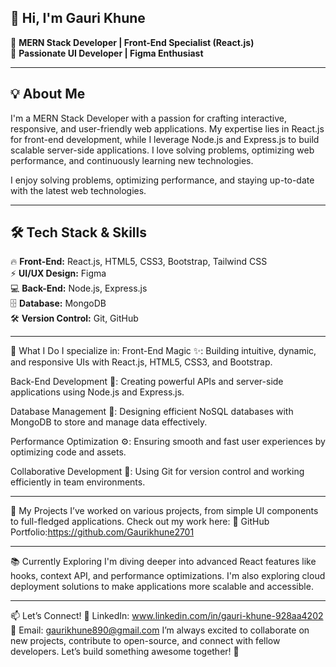 ## 👋 Hi, I'm Gauri Khune  

🚀 **MERN Stack Developer | Front-End Specialist (React.js)**  
🎨 **Passionate UI Developer | Figma Enthusiast**  

---

## 💡 About Me  
I'm a MERN Stack Developer with a passion for crafting interactive, responsive, and user-friendly web applications. My expertise lies in React.js for front-end development, while I leverage Node.js and Express.js to build scalable server-side applications. I love solving problems, optimizing web performance, and continuously learning new technologies.

I enjoy solving problems, optimizing performance, and staying up-to-date with the latest web technologies.  

---

## 🛠️ Tech Stack & Skills  
🔥 **Front-End:** React.js, HTML5, CSS3, Bootstrap, Tailwind CSS  
⚡ **UI/UX Design:** Figma  
💻 **Back-End:** Node.js, Express.js  
🗄️ **Database:** MongoDB  
🛠 **Version Control:** Git, GitHub  

---

🚀 What I Do
I specialize in:
Front-End Magic ✨: Building intuitive, dynamic, and responsive UIs with React.js, HTML5, CSS3, and Bootstrap.



Back-End Development 🌱: Creating powerful APIs and server-side applications using Node.js and Express.js.



Database Management 🐢: Designing efficient NoSQL databases with MongoDB to store and manage data effectively.



Performance Optimization ⚙️: Ensuring smooth and fast user experiences by optimizing code and assets.



Collaborative Development 🤝: Using Git for version control and working efficiently in team environments.

---

🌟 My Projects
I’ve worked on various projects, from simple UI components to full-fledged applications. Check out my work here:
🔗 GitHub Portfolio:https://github.com/Gaurikhune2701

---

📚 Currently Exploring
I'm diving deeper into advanced React features like hooks, context API, and performance optimizations. I'm also exploring cloud deployment solutions to make applications more scalable and accessible.

---

📫 Let’s Connect!
💼 LinkedIn: www.linkedin.com/in/gauri-khune-928aa4202
📧 Email: gaurikhune890@gmail.com
I’m always excited to collaborate on new projects, contribute to open-source, and connect with fellow developers. Let’s build something awesome together! 🚀



